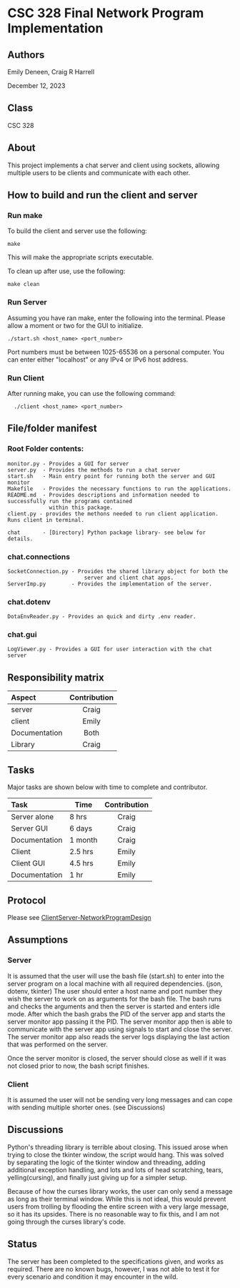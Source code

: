 # CSC 328 Final Network Program Implementation
## Authors
Emily Deneen, Craig R Harrell

December 12, 2023

## Class
CSC 328

## About
This project implements a chat server and client using sockets, allowing multiple users to be clients and communicate
with each other. 


## How to build and run the client and server

### Run make
To build the client and server use the following:
    
    make

This will make the appropriate scripts executable.

To clean up after use, use the following:

    make clean


### Run Server

Assuming you have ran make, enter the following into the terminal. 
Please allow a moment or two for the GUI to initialize.

    ./start.sh <host_name> <port_number>

Port numbers must be between 1025-65536 on a personal computer. You 
can enter either "localhost" or any IPv4 or IPv6 host address. 

### Run Client

After running make, you can use the following command:

      ./client <host_name> <port_number>



## File/folder manifest 

### Root Folder contents:

    monitor.py - Provides a GUI for server
    server.py  - Provides the methods to run a chat server
    start.sh   - Main entry point for running both the server and GUI monitor
    Makefile   - Provides the necessary functions to run the applications.
    README.md  - Provides descriptions and information needed to successfully run the programs contained 
                 within this package.
    client.py - provides the methons needed to run client application. Runs client in terminal.

    chat       - [Directory] Python package library- see below for details.


### chat.connections 

    SocketConnection.py - Provides the shared library object for both the 
                            server and client chat apps.
    ServerImp.py        - Provides the implementation of the server.
    
### chat.dotenv

    DotaEnvReader.py - Provides an quick and dirty .env reader.


### chat.gui
    LogViewer.py - Provides a GUI for user interaction with the chat server

## Responsibility matrix 

| Aspect | Contribution | 
|:-------|:------------:|
| server | Craig        |       
| client | Emily    |   
 | Documentation| Both |
| Library| Craig | 

## Tasks

Major tasks are shown below with time to complete and
contributor. 

| Task          | Time    | Contribution |
|:--------------|---------|:------------:|
| Server alone  | 8 hrs   |    Craig     |
| Server GUI    | 6 days  |    Craig     |
| Documentation | 1 month |    Craig     |
| Client        | 2.5 hrs |    Emily     |
| Client GUI    | 4.5 hrs |    Emily     |
| Documentation | 1 hr    |    Emily     |

## Protocol

Please see [ClientServer-NetworkProgramDesign](CleintServer-NetworkProgramDisign.docx)

## Assumptions

### Server
It is assumed that the user will use the bash file (start.sh) to enter into the server program on a local machine with 
all required dependencies. (json, dotenv, tkinter)
The user should enter a host name and port number they wish the server to work on as arguments for the bash file. 
The bash runs and checks the arguments and then the server is started and enters idle mode. 
After which the bash grabs the PID of the server app and starts the server monitor app passing it the PID. 
The server monitor app then is able to communicate with the server app using signals to start and close the server.
The server monitor app also reads the server logs displaying the last action that was performed on the server.

Once the server monitor is closed, the server should close as well if it was not closed prior to now, the bash script
finishes. 

### Client
It is assumed the user will not be sending very long messages and can cope with sending multiple shorter ones. (see Discussions)


## Discussions

Python's threading library is terrible about closing. This issued arose when trying to close the tkinter window, the 
script would hang. This was solved by separating the logic of the tkinter window and threading, adding additional exception 
handling, and lots and lots of head scratching, tears, yelling(cursing), and finally just giving up for a simpler setup.

Because of how the curses library works, the user can only send a message as long as their terminal window. While this is not ideal, this would prevent users from trolling by flooding the entire screen with a very large message, so it has its upsides. There is no reasonable way to fix this, and I am not going through the curses library's code.

## Status

The server has been completed to the specifications given, and works as required. There are no known bugs, however,
I was not able to test it for every scenario and condition it may encounter in the wild.








